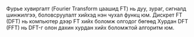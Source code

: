 Фурье хувиргалт (Fourier Transform цаашид FT) нь дуу, зураг, сигналд шинжилгээ, боловсруулалт хийхэд нэн чухал функц юм. Дискрет FT (DFT) нь компьютер дээр FT хийх боломж олгодог бөгөөд Хурдан DFT (FFT) нь DFT-г олон дахин хурдан хийх боломжтой алгоритм юм.